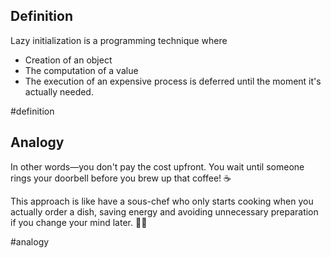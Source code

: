 
## Definition

Lazy initialization is a programming technique where 
- Creation of an object
- The computation of a value
- The execution of an expensive process
is deferred until the moment it's actually needed.

#definition

## Analogy

In other words—you don't pay the cost upfront.
You wait until someone rings your doorbell before you brew up that coffee! ☕ 

This approach is like have a sous-chef who only starts cooking when you actually order a dish, saving energy and avoiding unnecessary preparation if you change your mind later. 👨‍🍳

#analogy 


